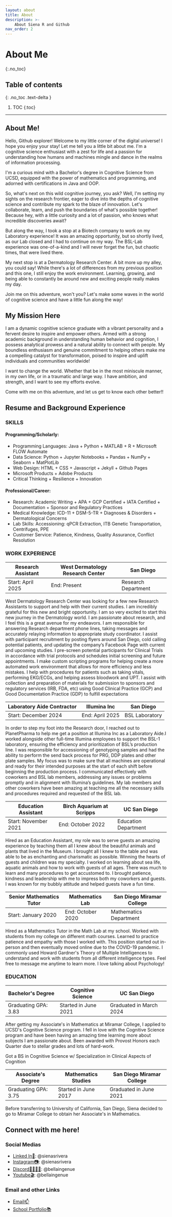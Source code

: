 ```yaml
---
layout: about
title: About
description: >-
    About Siena R and Github
nav_order: 2
---
```


# About Me

{:.no_toc}

## Table of contents

{: .no_toc .text-delta }

1. TOC
{:toc}

---


## About Me!

Hello, Github explorer! Welcome to my little corner of the digital universe! I hope you enjoy your stay! Let me tell you a little bit about me. I'm a cognitive science enthusiast with a zest for life and a passion for understanding how humans and machines mingle and dance in the realms of information processing.

I'm a curious mind with a Bachelor's degree in Cognitive Science from UCSD, equipped with the power of mathematics and programming, and adorned with certifications in Java and OOP.

So, what's next on this wild cognitive journey, you ask? Well, I'm setting my sights on the research frontier, eager to dive into the depths of cognitive science and contribute my spark to the blaze of innovation. Let's collaborate, learn, and push the boundaries of what's possible together! Because hey, with a little curiosity and a lot of passion, who knows what incredible discoveries await?

But along the way, I took a stop at a Biotech company to work on my Laboratory experience! It was an amazing opportunity, but so shortly lived, as our Lab closed and I had to continue on my way. The BSL-Lab experience was one-of-a-kind and I will never forget the fun, but chaotic times, that were lived there.

My next stop is at a Dermatology Research Center. A bit more up my alley, you could say! While there's a lot of differences from my previous position and this one, I still enjoy the work environment. Learning, growing, and being able to constantly be around new and exciting people really makes my day.

Join me on this adventure, won't you? Let's make some waves in the world of cognitive science and have a little fun along the way!

## My Mission Here

I am a dynamic cognitive science graduate with a vibrant personality and a fervent desire to inspire and empower others. Armed with a strong academic background in understanding human behavior and cognition, I possess analytical prowess and a natural ability to connect with people. My boundless enthusiasm and genuine commitment to helping others make me a compelling catalyst for transformation, poised to inspire and uplift individuals and communities worldwide!

I want to change the world. Whether that be in the most miniscule manner, in my own life, or in a traumatic and large way. I have ambition, and strength, and I want to see my efforts evolve.

Come with me on this adventure, and let us get to know each other better!!

## Resume and Background Experience

### SKILLS

#### Programming/Scholarly:

- Programming Languages: Java + Python + MATLAB + R + Microsoft FLOW Automate
- Data Science: Python + Jupyter Notebooks + Pandas + NumPy + Seaborn + MatPlotLib
- Web Design: HTML + CSS + Javascript + Jekyll + Github Pages
- Microsoft Products + Adobe Products
- Critical Thinking + Resilience + Innovation

#### Professional/Career:

- Research: Academic Writing + APA + GCP Certified + IATA Certified + Documentation + Sponsor and Regulatory Practices
- Medical Knowledge: ICD-11 + DSM-5-TR + Diagnoses & Disorders + Dermatological Concerns
- Lab Skills: Accessioning: qPCR Extraction, ITB Genetic Transportation, Centrifuges, PPE
- Customer Service: Patience, Kindness, Quality Assurance, Conflict Resolution

### WORK EXPERIENCE

| Research Assistant |  West Dermatology Research Center | San Diego |
| --- | --- | --- |
| Start: April 2025 | End: Present | Research Department |

West Dermatology Research Center was looking for a few new Research Assistants to support and help with their current studies. I am incredibly grateful for this new and bright opportunity. I am so very excited to start this new journey in the Dermatology world. I am passionate about research, and I feel this is a great avenue for my endeavors. I am responsible for answering Research department phone lines, taking messages and accurately relaying information to appropriate study coordinator. I assist with participant recruitment by posting flyers around San Diego, cold calling potential patients, and updating the company’s Facebook Page with current and upcoming studies. I pre-screen potential participants for Clinical Trials in accordance with trial protocols and schedules initial screening and future appointments. I make custom scripting programs for helping create a more automated work environment that allows for more efficiency and less mistakes. I help with procedures for patients such as taking vitals, performing EKG/ECGs, and helping assess bloodwork and UPT. I assist with collection and preparation of materials for submission to sponsors and regulatory services (IRB, FDA, etc) using Good Clinical Practice (GCP) and Good Documentation Practice (GDP) to fulfill expectations

| Laboratory Aide Contractor |  Illumina Inc | San Diego |
| --- | --- | --- |
| Start: December 2024 | End: April 2025 | BSL Laboratory |

In order to step my foot into the Research door, I reached out to PlanetPharma to help me get a position at Illumina Inc as a Laboratory Aide.I worked alongside other full-time Illumina employees to support the BSL-1 laboratory, ensuring the efficiency and prioritization of BSL’s production line. I was responsible for accessioning of genotyping samples and had the ability to perform the send back process for PRG, DDP plates and other plate samples. My focus was to make sure that all machines are operational and ready for their intended purposes at the start of each shift before beginning the production process. I communicated effectively with coworkers and BSL lab members, addressing any issues or problems promptly and in alignment with Illumina’s guidelines. My lab members and other coworkers have been amazing at teaching me all the necessary skills and procedures required and requested of the BSL lab.

| Education Assistant |  Birch Aquarium at Scripps | UC San Diego |
| --- | --- | --- |
| Start: November 2021 | End: October 2022 | Education Department |

Hired as an Education Assistant, my role was to serve guests an amazing experience by teaching them all I knew about the beautiful animals and plants that lived in the Museum. I brought all I knew to the table and was able to be as enchanting and charismatic as possible. Winning the hearts of guests and children was my specialty. I worked on learning about sea life, aquatic animals and how to work with guests of all ages. There was much to learn and many procedures to get accustomed to.  I brought patience, kindness and leadership with me to impress both my coworkers and guests. I was known for my bubbly attitude and helped guests have a fun time.

| Senior Mathematics Tutor | Mathematics Lab | San Diego Miramar College  |
| --- | --- | --- |
| Start: January 2020 | End: October 2020  | Mathematics Department |

Hired as a Mathematics Tutor in the Math Lab at my school. Worked with students from my college on different math courses. Learned to practice patience and empathy with those I worked with. This position started out in-person and then eventually moved online due to the COVID-19 pandemic. I commonly used Howard Gardner's Theory of Multiple Intelligences to understand and work with students from all different intelligence types. Feel free to message me anytime to learn more. I love talking about Psychology!

### EDUCATION

| Bachelor's Degree | Cognitive Science | UC San Diego |
| --- | --- | --- |
| Graduating GPA: 3.83 | Started in June 2021 | Graduated in March 2024  |

After getting my Associate's in Mathematics at Miramar College, I applied to UCSD's Cognitive Science program. I fell in love with the Cognitive Science program and have been having an amazing time learning more about subjects I am passionate about. Been awarded with Provost Honors each Quarter due to stellar grades and lots of hard-work.

Got a BS in Cognitive Science w/ Specialization in Clinical Aspects of Cognition

| Associate's Degree | Mathematics Studies | San Diego Miramar College  |
| --- | --- | --- |
| Graduating GPA: 3.75 | Started in June 2017 | Graduated in June 2021  |

Before transferring to University of California, San Diego, Siena decided to go to Miramar College to obtain her Associate's in Mathematics. 


## Connect with me here!

### Social Medias
- [Linked In📖](https://www.linkedin.com/in/sienasrivera/): @sienasrivera
- [Instagram📷](https://www.instagram.com/sienasrivera/): @sienasrivera
- [Discord👨‍👨‍👧‍👧](https://www.discord.app/): @bellaingenue
- [Youtube🎬](https://www.youtube.com/channel/bellaingenue): @bellaingenue

### Email and other Links
- [Email📫](mailto:sienasrivera@gmail.com)
- [School Portfolio📚](https://www.sienasrivera.website/home)